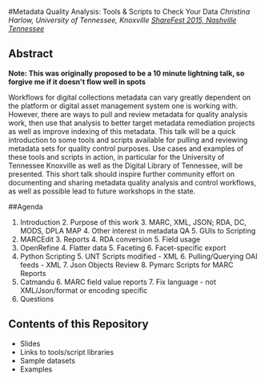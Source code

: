 #Metadata Quality Analysis: Tools & Scripts to Check Your Data
*Christina Harlow, University of Tennessee, Knoxville*
*[ShareFest 2015, Nashville Tennessee](http://www.tenn-share.org/sharefestprograms#Full)*

## Abstract

**Note: This was originally proposed to be a 10 minute lightning talk, so forgive me if it doesn't flow well in spots**

Workflows for digital collections metadata can vary greatly dependent on the platform or digital asset management system one is working with. However, there are ways to pull and review metadata for quality analysis work, then use that analysis to better target metadata remediation projects as well as improve indexing of this metadata. This talk will be a quick introduction to some tools and scripts available for pulling and reviewing metadata sets for quality control purposes. Use cases and examples of these tools and scripts in action, in particular for the University of Tennessee Knoxville as well as the Digital Library of Tennessee, will be presented. This short talk should inspire further community effort on documenting and sharing metadata quality analysis and control workflows, as well as possible lead to future workshops in the state.

##Agenda

1. Introduction
    2. Purpose of this work
    3. MARC, XML, JSON; RDA, DC, MODS, DPLA MAP
    4. Other interest in metadata QA
    5. GUIs to Scripting
2. MARCEdit
    3. Reports
    4. RDA conversion
    5. Field usage
3. OpenRefine
    4. Flatter data
    5. Faceting
    6. Facet-specific export
4. Python Scripting
    5. UNT Scripts modified - XML
    6. Pulling/Querying OAI feeds - XML
    7. Json Objects Review
    8. Pymarc Scripts for MARC Reports
5. Catmandu
    6. MARC field value reports
    7. Fix language - not XML/Json/format or encoding specific
6. Questions

## Contents of this Repository

- Slides
- Links to tools/script libraries
- Sample datasets
- Examples
